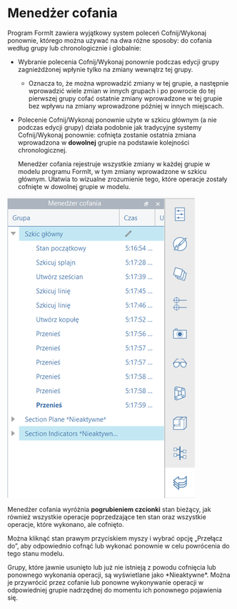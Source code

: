 # Menedżer cofania

Program FormIt zawiera wyjątkowy system poleceń Cofnij/Wykonaj ponownie, którego można używać na dwa różne sposoby: do cofania według grupy lub chronologicznie i globalnie:

* Wybranie polecenia Cofnij/Wykonaj ponownie podczas edycji grupy zagnieżdżonej wpłynie tylko na zmiany wewnątrz tej grupy.
   * Oznacza to, że można wprowadzić zmiany w tej grupie, a następnie wprowadzić wiele zmian w innych grupach i po powrocie do tej pierwszej grupy cofać ostatnie zmiany wprowadzone w tej grupie bez wpływu na zmiany wprowadzone później w innych miejscach.
* Polecenie Cofnij/Wykonaj ponownie użyte w szkicu głównym (a nie podczas edycji grupy) działa podobnie jak tradycyjne systemy Cofnij/Wykonaj ponownie: cofnięta zostanie ostatnia zmiana wprowadzona w **dowolnej** grupie na podstawie kolejności chronologicznej.

   Menedżer cofania rejestruje wszystkie zmiany w każdej grupie w modelu programu FormIt, w tym zmiany wprowadzone w szkicu głównym. Ułatwia to wizualne zrozumienie tego, które operacje zostały cofnięte w dowolnej grupie w modelu.

![](<../.gitbook/assets/undo-manager (1).png>)

Menedżer cofania wyróżnia **pogrubieniem czcionki** stan bieżący, jak również wszystkie operacje poprzedzające ten stan oraz wszystkie operacje, które wykonano, ale cofnięto.

Można kliknąć stan prawym przyciskiem myszy i wybrać opcję „Przełącz do”, aby odpowiednio cofnąć lub wykonać ponownie w celu powrócenia do tego stanu modelu.

Grupy, które jawnie usunięto lub już nie istnieją z powodu cofnięcia lub ponownego wykonania operacji, są wyświetlane jako \*Nieaktywne\*. Można je przywrócić przez cofanie lub ponowne wykonywanie operacji w odpowiedniej grupie nadrzędnej do momentu ich ponownego pojawienia się.
